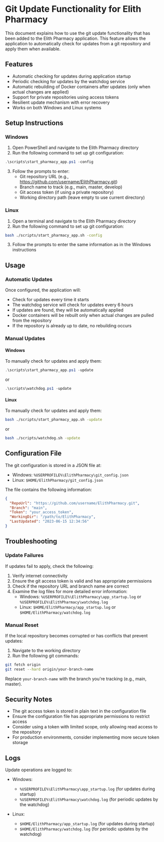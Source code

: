 # Git Update Functionality for Elith Pharmacy

This document explains how to use the git update functionality that has been added to the Elith Pharmacy application. This feature allows the application to automatically check for updates from a git repository and apply them when available.

## Features

- Automatic checking for updates during application startup
- Periodic checking for updates by the watchdog service
- Automatic rebuilding of Docker containers after updates (only when actual changes are applied)
- Support for private repositories using access tokens
- Resilient update mechanism with error recovery
- Works on both Windows and Linux systems

## Setup Instructions

### Windows

1. Open PowerShell and navigate to the Elith Pharmacy directory
2. Run the following command to set up git configuration:

```powershell
.\scripts\start_pharmacy_app.ps1 -config
```

3. Follow the prompts to enter:
   - Git repository URL (e.g., https://github.com/username/ElithPharmacy.git)
   - Branch name to track (e.g., main, master, develop)
   - Git access token (if using a private repository)
   - Working directory path (leave empty to use current directory)

### Linux

1. Open a terminal and navigate to the Elith Pharmacy directory
2. Run the following command to set up git configuration:

```bash
bash ./scripts/start_pharmacy_app.sh -config
```

3. Follow the prompts to enter the same information as in the Windows instructions

## Usage

### Automatic Updates

Once configured, the application will:

- Check for updates every time it starts
- The watchdog service will check for updates every 6 hours
- If updates are found, they will be automatically applied
- Docker containers will be rebuilt only when actual changes are pulled from the repository
- If the repository is already up to date, no rebuilding occurs

### Manual Updates

#### Windows

To manually check for updates and apply them:

```powershell
.\scripts\start_pharmacy_app.ps1 -update
```

or

```powershell
.\scripts\watchdog.ps1 -update
```

#### Linux

To manually check for updates and apply them:

```bash
bash ./scripts/start_pharmacy_app.sh -update
```

or

```bash
bash ./scripts/watchdog.sh -update
```

## Configuration File

The git configuration is stored in a JSON file at:

- Windows: `%USERPROFILE%\ElithPharmacy\git_config.json`
- Linux: `$HOME/ElithPharmacy/git_config.json`

The file contains the following information:

```json
{
  "RepoUrl": "https://github.com/username/ElithPharmacy.git",
  "Branch": "main",
  "Token": "your_access_token",
  "WorkingDir": "/path/to/ElithPharmacy",
  "LastUpdated": "2023-06-15 12:34:56"
}
```

## Troubleshooting

### Update Failures

If updates fail to apply, check the following:

1. Verify internet connectivity
2. Ensure the git access token is valid and has appropriate permissions
3. Check if the repository URL and branch name are correct
4. Examine the log files for more detailed error information:
   - Windows: `%USERPROFILE%\ElithPharmacy\app_startup.log` or `%USERPROFILE%\ElithPharmacy\watchdog.log`
   - Linux: `$HOME/ElithPharmacy/app_startup.log` or `$HOME/ElithPharmacy/watchdog.log`

### Manual Reset

If the local repository becomes corrupted or has conflicts that prevent updates:

1. Navigate to the working directory
2. Run the following git commands:

```bash
git fetch origin
git reset --hard origin/your-branch-name
```

Replace `your-branch-name` with the branch you're tracking (e.g., main, master).

## Security Notes

- The git access token is stored in plain text in the configuration file
- Ensure the configuration file has appropriate permissions to restrict access
- Consider using a token with limited scope, only allowing read access to the repository
- For production environments, consider implementing more secure token storage

## Logs

Update operations are logged to:

- Windows:
  - `%USERPROFILE%\ElithPharmacy\app_startup.log` (for updates during startup)
  - `%USERPROFILE%\ElithPharmacy\watchdog.log` (for periodic updates by the watchdog)

- Linux:
  - `$HOME/ElithPharmacy/app_startup.log` (for updates during startup)
  - `$HOME/ElithPharmacy/watchdog.log` (for periodic updates by the watchdog) 